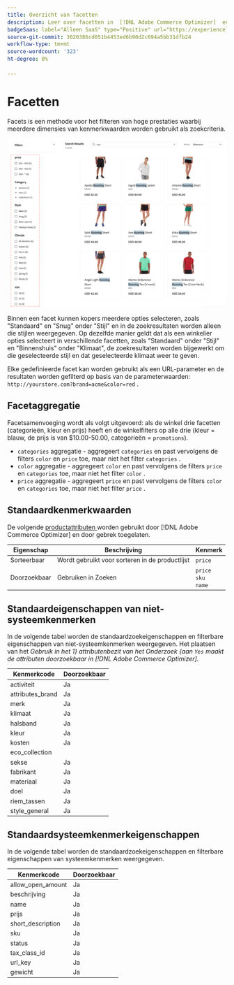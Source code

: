 ```yaml
---
title: Overzicht van facetten
description: Leer over facetten in  [!DNL Adobe Commerce Optimizer]  en hoe zij onderzoeksresultaten verbeteren.
badgeSaas: label="Alleen SaaS" type="Positive" url="https://experienceleague.adobe.com/en/docs/commerce/user-guides/product-solutions" tooltip="Alleen van toepassing op Adobe Commerce as a Cloud Service- en Adobe Commerce Optimizer-projecten (door Adobe beheerde SaaS-infrastructuur)."
source-git-commit: 3020386cd051b4453ed6b90d2c694a5bb31dfb24
workflow-type: tm+mt
source-wordcount: '323'
ht-degree: 0%

---
```


# Facetten

Facets is een methode voor het filteren van hoge prestaties waarbij meerdere dimensies van kenmerkwaarden worden gebruikt als zoekcriteria.

![ Gefilterde onderzoeksresultaten ](../../assets/storefront-search-results-run.png)

Binnen een facet kunnen kopers meerdere opties selecteren, zoals &quot;Standaard&quot; en &quot;Snug&quot; onder &quot;Stijl&quot; en in de zoekresultaten worden alleen die stijlen weergegeven. Op dezelfde manier geldt dat als een winkelier opties selecteert in verschillende facetten, zoals &quot;Standaard&quot; onder &quot;Stijl&quot; en &quot;Binnenshuis&quot; onder &quot;Klimaat&quot;, de zoekresultaten worden bijgewerkt om die geselecteerde stijl en dat geselecteerde klimaat weer te geven.

Elke gedefinieerde facet kan worden gebruikt als een URL-parameter en de resultaten worden gefilterd op basis van de parameterwaarden: `http://yourstore.com?brand=acme&color=red` .

## Facetaggregatie

Facetsamenvoeging wordt als volgt uitgevoerd: als de winkel drie facetten (categorieën, kleur en prijs) heeft en de winkelfilters op alle drie (kleur = blauw, de prijs is van $10.00-50.00, categorieën = `promotions`).

- `categories` aggregatie - aggregeert `categories` en past vervolgens de filters `color` en `price` toe, maar niet het filter `categories` .
- `color` aggregatie - aggregeert `color` en past vervolgens de filters `price` en `categories` toe, maar niet het filter `color` .
- `price` aggregatie - aggregeert `price` en past vervolgens de filters `color` en `categories` toe, maar niet het filter `price` .

## Standaardkenmerkwaarden

De volgende [ productattributen ](https://developer-stage.adobe.com/commerce/services/composable-catalog/data-ingestion/api-reference/#operation/createProductMetadata) worden gebruikt door [!DNL Adobe Commerce Optimizer] en door gebrek toegelaten.

| Eigenschap | Beschrijving | Kenmerk |
|---|---|---|
| Sorteerbaar | Wordt gebruikt voor sorteren in de productlijst | `price` |
| Doorzoekbaar | Gebruiken in Zoeken | `price` <br />`sku`<br />`name` |

## Standaardeigenschappen van niet-systeemkenmerken

In de volgende tabel worden de standaardzoekeigenschappen en filterbare eigenschappen van niet-systeemkenmerken weergegeven. Het plaatsen van het *Gebruik in het 1} attributenbezit van het Onderzoek {aan `Yes` maakt de attributen doorzoekbaar in [!DNL Adobe Commerce Optimizer].*

| Kenmerkcode | Doorzoekbaar |
|--- |--- |
| activiteit | Ja |
| attributes_brand | Ja |
| merk | Ja |
| klimaat | Ja |
| halsband | Ja |
| kleur | Ja |
| kosten | Ja |
| eco_collection |
| sekse | Ja |
| fabrikant | Ja |
| materiaal | Ja |
| doel | Ja |
| riem_tassen | Ja |
| style_general | Ja |

## Standaardsysteemkenmerkeigenschappen

In de volgende tabel worden de standaardzoekeigenschappen en filterbare eigenschappen van systeemkenmerken weergegeven.

| Kenmerkcode | Doorzoekbaar |
|--- |--- |
| allow_open_amount | Ja |
| beschrijving | Ja |
| name | Ja |
| prijs | Ja |
| short_description | Ja |
| sku | Ja |
| status | Ja |
| tax_class_id | Ja |
| url_key | Ja |
| gewicht | Ja |
